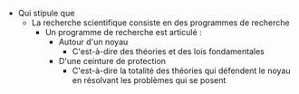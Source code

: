 - Qui stipule que
    - La recherche scientifique consiste en des programmes de recherche
      - Un programme de recherche est articulé : 
        - Autour d'un noyau
          - C'est-à-dire des théories et des lois fondamentales
        - D'une ceinture de protection
          - C'est-à-dire la totalité des théories qui défendent le noyau en résolvant les problèmes qui se posent